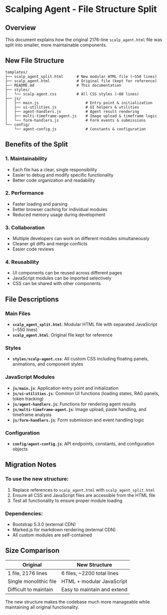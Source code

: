 # Scalping Agent - File Structure Split

## Overview

This document explains how the original 2176-line `scalp_agent.html` file was split into smaller, more maintainable components.

## New File Structure

```
templates/
├── scalp_agent_split.html      # New modular HTML file (~550 lines)
├── scalp_agent.html            # Original file (kept for reference)
├── README.md                   # This documentation
├── styles/
│   └── scalp-agent.css         # All CSS styles (~80 lines)
├── js/
│   ├── main.js                     # Entry point & initialization
│   ├── ui-utilities.js             # UI helpers & utilities
│   ├── agent-handlers.js           # Agent result rendering
│   ├── multi-timeframe-agent.js    # Image upload & timeframe logic
│   └── form-handlers.js            # Form events & submissions
└── config/
    └── agent-config.js             # Constants & configuration
```

## Benefits of the Split

### 1. **Maintainability**

- Each file has a clear, single responsibility
- Easier to debug and modify specific functionality
- Better code organization and readability

### 2. **Performance**

- Faster loading and parsing
- Better browser caching for individual modules
- Reduced memory usage during development

### 3. **Collaboration**

- Multiple developers can work on different modules simultaneously
- Cleaner git diffs and merge conflicts
- Easier code reviews

### 4. **Reusability**

- UI components can be reused across different pages
- JavaScript modules can be imported selectively
- CSS can be shared with other components

## File Descriptions

### Main Files

- **`scalp_agent_split.html`**: Modular HTML file with separated JavaScript (~550 lines)
- **`scalp_agent.html`**: Original file kept for reference

### Styles

- **`styles/scalp-agent.css`**: All custom CSS including floating panels, animations, and component styles

### JavaScript Modules

- **`js/main.js`**: Application entry point and initialization
- **`js/ui-utilities.js`**: Common UI functions (loading states, RAG panels, token tracking)
- **`js/agent-handlers.js`**: Functions for rendering agent results
- **`js/multi-timeframe-agent.js`**: Image upload, paste handling, and timeframe analysis
- **`js/form-handlers.js`**: Form submission and event handling logic

### Configuration

- **`config/agent-config.js`**: API endpoints, constants, and configuration objects

## Migration Notes

### To use the new structure:

1. Replace references to `scalp_agent.html` with `scalp_agent_split.html`
2. Ensure all CSS and JavaScript files are accessible from the HTML file
3. Test all functionality to ensure proper module loading

### Dependencies:

- Bootstrap 5.3.0 (external CDN)
- Marked.js for markdown rendering (external CDN)
- All custom modules are self-contained

## Size Comparison

| Original               | New Structure               |
| ---------------------- | --------------------------- |
| 1 file, 2176 lines     | 6 files, ~2200 total lines  |
| Single monolithic file | HTML + modular JavaScript   |
| Difficult to maintain  | Easy to maintain and extend |

The new structure makes the codebase much more manageable while maintaining all original functionality.
